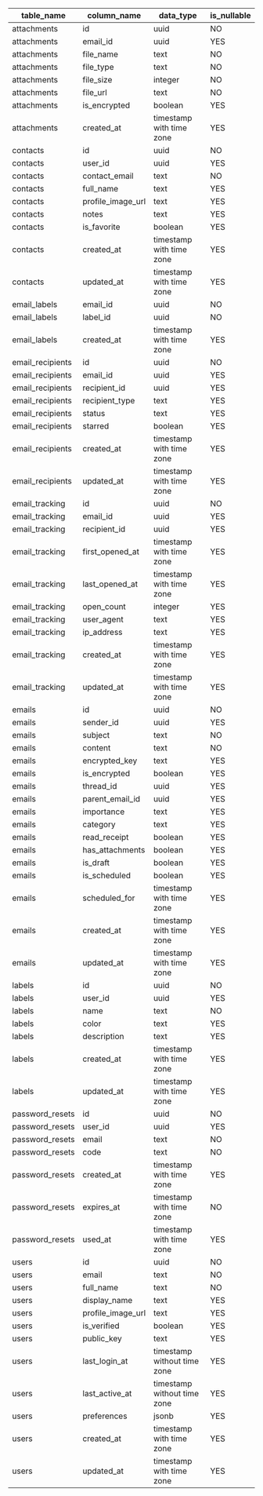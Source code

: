 | table_name       | column_name       | data_type                   | is_nullable |
| ---------------- | ----------------- | --------------------------- | ----------- |
| attachments      | id                | uuid                        | NO          |
| attachments      | email_id          | uuid                        | YES         |
| attachments      | file_name         | text                        | NO          |
| attachments      | file_type         | text                        | NO          |
| attachments      | file_size         | integer                     | NO          |
| attachments      | file_url          | text                        | NO          |
| attachments      | is_encrypted      | boolean                     | YES         |
| attachments      | created_at        | timestamp with time zone    | YES         |
| contacts         | id                | uuid                        | NO          |
| contacts         | user_id           | uuid                        | YES         |
| contacts         | contact_email     | text                        | NO          |
| contacts         | full_name         | text                        | YES         |
| contacts         | profile_image_url | text                        | YES         |
| contacts         | notes             | text                        | YES         |
| contacts         | is_favorite       | boolean                     | YES         |
| contacts         | created_at        | timestamp with time zone    | YES         |
| contacts         | updated_at        | timestamp with time zone    | YES         |
| email_labels     | email_id          | uuid                        | NO          |
| email_labels     | label_id          | uuid                        | NO          |
| email_labels     | created_at        | timestamp with time zone    | YES         |
| email_recipients | id                | uuid                        | NO          |
| email_recipients | email_id          | uuid                        | YES         |
| email_recipients | recipient_id      | uuid                        | YES         |
| email_recipients | recipient_type    | text                        | YES         |
| email_recipients | status            | text                        | YES         |
| email_recipients | starred           | boolean                     | YES         |
| email_recipients | created_at        | timestamp with time zone    | YES         |
| email_recipients | updated_at        | timestamp with time zone    | YES         |
| email_tracking   | id                | uuid                        | NO          |
| email_tracking   | email_id          | uuid                        | YES         |
| email_tracking   | recipient_id      | uuid                        | YES         |
| email_tracking   | first_opened_at   | timestamp with time zone    | YES         |
| email_tracking   | last_opened_at    | timestamp with time zone    | YES         |
| email_tracking   | open_count        | integer                     | YES         |
| email_tracking   | user_agent        | text                        | YES         |
| email_tracking   | ip_address        | text                        | YES         |
| email_tracking   | created_at        | timestamp with time zone    | YES         |
| email_tracking   | updated_at        | timestamp with time zone    | YES         |
| emails           | id                | uuid                        | NO          |
| emails           | sender_id         | uuid                        | YES         |
| emails           | subject           | text                        | NO          |
| emails           | content           | text                        | NO          |
| emails           | encrypted_key     | text                        | YES         |
| emails           | is_encrypted      | boolean                     | YES         |
| emails           | thread_id         | uuid                        | YES         |
| emails           | parent_email_id   | uuid                        | YES         |
| emails           | importance        | text                        | YES         |
| emails           | category          | text                        | YES         |
| emails           | read_receipt      | boolean                     | YES         |
| emails           | has_attachments   | boolean                     | YES         |
| emails           | is_draft          | boolean                     | YES         |
| emails           | is_scheduled      | boolean                     | YES         |
| emails           | scheduled_for     | timestamp with time zone    | YES         |
| emails           | created_at        | timestamp with time zone    | YES         |
| emails           | updated_at        | timestamp with time zone    | YES         |
| labels           | id                | uuid                        | NO          |
| labels           | user_id           | uuid                        | YES         |
| labels           | name              | text                        | NO          |
| labels           | color             | text                        | YES         |
| labels           | description       | text                        | YES         |
| labels           | created_at        | timestamp with time zone    | YES         |
| labels           | updated_at        | timestamp with time zone    | YES         |
| password_resets  | id                | uuid                        | NO          |
| password_resets  | user_id           | uuid                        | YES         |
| password_resets  | email             | text                        | NO          |
| password_resets  | code              | text                        | NO          |
| password_resets  | created_at        | timestamp with time zone    | YES         |
| password_resets  | expires_at        | timestamp with time zone    | NO          |
| password_resets  | used_at           | timestamp with time zone    | YES         |
| users            | id                | uuid                        | NO          |
| users            | email             | text                        | NO          |
| users            | full_name         | text                        | NO          |
| users            | display_name      | text                        | YES         |
| users            | profile_image_url | text                        | YES         |
| users            | is_verified       | boolean                     | YES         |
| users            | public_key        | text                        | YES         |
| users            | last_login_at     | timestamp without time zone | YES         |
| users            | last_active_at    | timestamp without time zone | YES         |
| users            | preferences       | jsonb                       | YES         |
| users            | created_at        | timestamp with time zone    | YES         |
| users            | updated_at        | timestamp with time zone    | YES         |